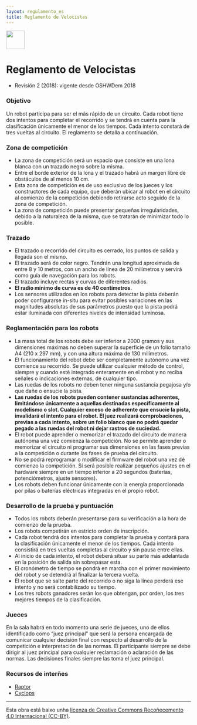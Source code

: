 ```yaml
---
layout: regulamento_es
title: Reglamento de Velocistas
---
```

[<img src="https://upload.wikimedia.org/wikipedia/commons/thumb/6/64/Flag_of_Galicia.svg/300px-Flag_of_Galicia.svg.png" width="50">](velocistas_gl)

# Reglamento de Velocistas

  - Revisión 2 (2018): vigente desde OSHWDem 2018

### Objetivo

Un robot participa para ser el más rápido de un circuito. Cada robot tiene dos
intentos para completar el recorrido y se tendrá en cuenta para la
clasificación únicamente el menor de los tiempos. Cada intento constará de
tres vueltas al circuito. El reglamento se detalla a continuación.

### Zona de competición

- La zona de competición será un espacio que consiste en una lona blanca con un 
trazado negro sobre la misma. 
- Entre el borde exterior de la lona y el trazado habrá un margen libre de
obstáculos de al menos 10 cm.
- Esta zona de competición es de uso exclusivo de los jueces y los constructores
de cada equipo, que deberán ubicar al robot en el circuito al comienzo de la
competición debiendo retirarse acto seguido de la zona de competición.
- La zona de competición puede presentar pequeñas irregularidades, debido a la
naturaleza de la misma, que se tratarán de minimizar todo lo posible. 

### Trazado

- El trazado o recorrido del circuito es cerrado, los puntos de salida y llegada
son el mismo. 
- El trazado será de color negro. Tendrán una longitud aproximada de
entre 8 y 10 metros, con un ancho de línea de 20 milímetros y servirá como
guía de navegación para los robots. 
- El trazado incluye rectas y curvas de diferentes radios.
- **El radio mínimo de curva es de 40 centímetros.**
- Los sensores utilizados en los robots para detectar la pista deberán poder
configurarse in-situ para evitar posibles variaciones en las magnitudes
absolutas de sus parámetros puesto que la pista podrá estar iluminada con
diferentes niveles de intensidad luminosa.

### Reglamentación para los robots

- La masa total de los robots debe ser inferior a 2000 gramos y sus dimensiones
máximas no deben superar la superficie de un folio tamaño A4 (210 x 297 mm), y
con una altura máxima de 130 milímetros.
- El funcionamiento del robot debe ser completamente autónomo una vez comience
su recorrido. Se puede utilizar cualquier método de control, siempre y cuando
esté integrado enteramente en el robot y no reciba señales o indicaciones
externas, de cualquier tipo.
- Las ruedas de los robots no deben tener ninguna sustancia pegajosa y/o que
dañe o ensucie la pista.
- **Las ruedas de los robots pueden contener sustancias adherentes, limitándose únicamente a aquellas destinadas específicamente al modelismo o slot. Cualquier exceso de adherente que ensucie la pista, invalidará el intento para el robot. El juez realizará comprobaciones, previas a cada intento, sobre un folio blanco que no podrá quedar pegado a las ruedas del robot ni dejar rastros de suciedad.**
- El robot puede aprender o memorizar el trazado del circuito de manera autónoma
una vez comienza la competición. No se permite aprender o memorizar el
circuito ni programar sus dimensiones en las fases previas a la competición o
durante las fases de prueba del circuito.
- No se podrá reprogramar o modificar el firmware del robot una vez dé comienzo
la competición. Sí será posible realizar pequeños ajustes en el hardware
siempre en un tiempo inferior a 20 segundos (baterías, potenciómetros, ajuste
sensores).
- Los robots deben funcionar únicamente con la energía proporcionada por pilas o
baterías eléctricas integradas en el propio robot.

### Desarrollo de la prueba y puntuación

- Todos los robots deberán presentarse para su verificación a la hora de
comienzo de la prueba.
- Los robots competirán en estricto orden de inscripción.
- Cada robot tendrá dos intentos para completar la prueba y contará para la
clasificación únicamente el menor de los tiempos. Cada intento consistirá en
tres vueltas completas al circuito y sin pausa entre ellas.
- Al inicio de cada intento, el robot deberá situar su parte más adelantada en
la posición de salida sin sobrepasar esta.
- El cronómetro de tiempo se pondrá en marcha con el primer movimiento del robot
y se detendrá al finalizar la tercera vuelta.
- El robot que se salte parte del recorrido o no siga la línea perderá ese
intento y no será contabilizado su tiempo.
- Los tres robots ganadores serán los que obtengan, por orden, los tres mejores
tiempos de la clasificación. 

### Jueces

En la sala habrá en todo momento una serie de jueces, uno de ellos
identificado como “juez principal” que será la persona encargada de comunicar
cualquier decisión final con respecto al desarrollo de la competición e
interpretación de las normas. El participante siempre se debe dirigir al juez
principal para cualquier reclamación o aclaración de las normas.
Las decisiones finales siempre las toma el juez principal.

### Recursos de interñes

  * [Raptor](https://bricolabs.cc/wiki/proyectos/raptor)
  * [Cyclops](https://github.com/Resaj/cyclops-project)


----

Esta obra está baixo unha [licenza de Creative Commons Recoñecemento 4.0 Internacional (CC-BY)](http://creativecommons.org/licenses/by/4.0/).
